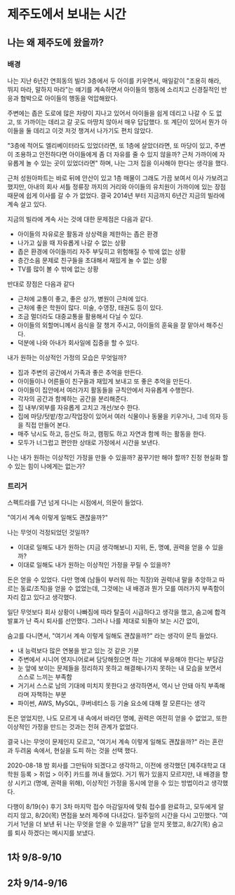 # 제주도에서 보내는 시간

## 나는 왜 제주도에 왔을까?

### 배경

나는 지난 6년간 연희동의 빌라 3층에서 두 아이를 키우면서, 매일같이 "조용히 해라, 뛰지 마라, 말하지 마라"는 얘기를 계속하면서 아이들의 행동에 소리치고 신경질적인 반응과 협박으로 아이들의 행동을 억압해왔다. 

주변에는 좁은 도로에 많은 차량이 지나고 있어서 아이들을 쉽게 데리고 나갈 수 도 없고, 또 가까이는 데리고 갈 곳도 마땅치 않아서 매우 답답했다. 또 계단이 있어서 뭔가 아이들을 둘 데리고 이것 저것 챙겨서 나가기도 편치 않았다.

"3층에 적어도 엘리베이터라도 있었더라면, 또 1층에 살았더라면, 또 마당이 있고, 주변이 조용하고 안전하다면 아이들에게 좀 더 자유를 줄 수 있지 않을까? 근처 가까이에 자유롭게 놀 수 있는 곳이 있었더라면" 하며, 나는 그저 집을 이사해야 한다는 생각을 했다. 

근처 성원아파트는 바로 뒤에 안산이 있고 1층 매물이 그래도 가끔 보여서 이사 가보려고 했지만, 아내의 회사 셔틀 정류장 까지의 거리와 아이들의 유치원이 가까이에 있는 장점 때문에 쉽게 이사를 갈 수 가 없었다. 결국 2014년 부터 지금까지 6년간 지금의 빌라에 계속 살고 있다.

지금의 빌라에 계속 사는 것에 대한 문제점은 다음과 같다.

* 아이들의 자유로운 활동과 상상력을 제한하는 좁은 환경
* 나가고 싶을 때 자유롭게 나갈 수 없는 상황
* 좁은 환경에 아이들끼리 자주 부딪히고 위험해질 수 밖에 없는 상황
* 층간소음 문제로 친구들을 초대해서 재밌게 놀 수 없는 상황
* TV를 많이 볼 수 밖에 없는 상황


반대로 장점은 다음과 같다

* 근처에 교통이 좋고, 좋은 상가, 병원이 근처에 있다.
* 근처에 좋은 학원이 많다. 미술, 수영장, 태권도 등이 있다.
* 조금 멀더라도 대중교통을 활용해서 다닐 수 있다.
* 아이들의 외할머니께서 음식을 잘 챙겨 주시고, 아이들의 훈육을 잘 맡아서 해주신다.
* 덕분에 나와 아내가 회사일에 집중을 할 수 있다.

내가 원하는 이상적인 가정의 모습은 무엇일까?

* 집과 주변의 공간에서 가족과 좋은 추억을 만든다.
* 아이들이나 어른들이 친구들과 재밌게 보내고 또 좋은 추억을 만든다.
* 아이들이 집안에서 여러가지 활동들을 규칙안에서 자유롭게 수행한다.
* 각자의 공간과 함께하는 공간을 분리해준다.
* 집 내부/외부를 자유롭게 고치고 개선/보수 한다.
* 집에 마당/텃밭/창고/작업장이 있어서 여러 식물이나 동물을 키우거나, 그네 의자 등을 직접 만들어 본다.
* 매주 낚시도 하고, 등산도 하고, 캠핑도 하고 자연과 함께 하는 활동을 한다.
* 모두가 너그럽고 편안한 상태로 가정에서 시간을 보낸다.

나는 내가 원하는 이상적인 가정을 만들 수 있을까? 
꿈꾸기만 해야 할까? 진정 현실화 할 수 있는 힘이 나에게는 없는가? 

### 트리거

스펙트라를 7년 넘게 다니는 시점에서, 의문이 들었다. 

"여기서 계속 이렇게 일해도 괜찮을까?"

나는 무엇이 걱정되었던 것일까?

* 이대로 일해도 내가 원하는 (지금 생각해보니) 지위, 돈, 명예, 권력을 얻을 수 있을까? 
* 이대로 일해도 내가 원하는 이상적인 가정을 꾸릴 수 있을까?

돈은 얻을 수 있었다. 
다만 명예 (남들이 부러워 하는 직장)와 권력(내 말을 추앙하고 따르는 동료/조직)을 얻을 수 없었는데,
그것에는 내 배경과 뭔가 모를 여러가지 부족함이 자리 잡고 있다고 생각했다.

일단 무엇보다 회사 상황이 나빠짐에 따라 탈출이 시급하다고 생각을 했고, 숨고에 합격발표가 난 즉시 퇴사를 선언했다.
그러나 나를 제대로 되돌아 보는 시간 없이, 

숨고를 다니면서, "여기서 계속 이렇게 일해도 괜찮을까?" 라는 생각이 문득 들었다. 

* 내 능력보다 많은 연봉을 받고 있는 것 같은 기분
* 주변에서 시니어 엔지니어로써 담당해줬으면 하는 기대에 부응해야 한다는 부담감
* 눈 앞에 보이는 문제들을 정리하지 못하고 해결해나가지 못하는 내 모습을 보면서 스스로 느끼는 부족함
* 거기서 스스로 남의 기대에 미치지 못한다고 생각하면서, 역시 난 안돼 아직 부족해라며 자책하는 부분
* 파이썬, AWS, MySQL, 쿠버네티스 등 기술 요소에 대해 잘 모른다는 생각

돈은 얻었지만, 나도 모르게 내 속에서 바라던 명예, 권력은 여전히 얻을 수 없었고,
또한 이상적인 가정을 만드는 것과는 전혀 관계가 없었다.

결국 나는 무엇이 문제인지 모르고,
"여기서 계속 이렇게 일해도 괜찮을까?" 라는 혼란과 두려움 속에서, 
현실을 도피 하는 것을 선택 했다.

2020-08-18 밤 회사를 그만둬야 되겠다고 생각하고, 
이전에 생각했던 [제주대학교 대학원 등록 > 취업 > 이주] 카드를 꺼내 들었다.
거기 뭐가 있을지 모르지만, 
내 배경을 향상 시키고 (명예, 권력을 위해), 이상적인 가정을 동시에 얻을 수 있는 방법이라고 생각했다.

다행이 8/19(수) 후기 3차 마지막 접수 마감일자에 맞춰 접수를 완료하고,
모두에게 알리지 않고, 8/20(목) 면접을 보러 제주에 다녀갔다.
일주일의 시간을 다시 고민했다. "여기서 1년을 더 보낸 뒤 나는 무엇을 얻을 수 있을까?" 
답을 얻지 못했고, 8/27(목) 숨고를 퇴사 하겠다는 메시지를 보냈다.


## 1차 9/8-9/10


## 2차 9/14-9/16


